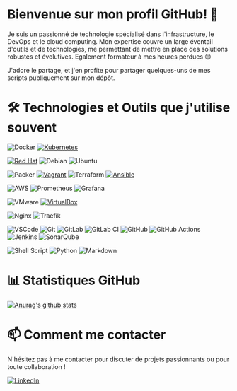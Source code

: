 # Bienvenue sur mon profil GitHub! 👋

Je suis un passionné de technologie spécialisé dans l'infrastructure, le DevOps et le cloud computing. Mon expertise couvre un large éventail d'outils et de technologies, me permettant de mettre en place des solutions robustes et évolutives. Egalement formateur à mes heures perdues :blush:


J'adore le partage, et j'en profite pour partager quelques-uns de mes scripts publiquement sur mon dépôt.

# 🛠 Technologies et Outils que j'utilise souvent
![Docker](https://img.shields.io/badge/Docker-2CA5E0?style=for-the-badge&logo=docker&logoColor=white)
[![Kubernetes](https://img.shields.io/badge/kubernetes-326ce5.svg?&style=for-the-badge&logo=kubernetes&logoColor=white)](none)

[![Red Hat](https://img.shields.io/badge/Red%20Hat-EE0000?style=for-the-badge&logo=redhat&logoColor=white)](none)
![Debian](https://img.shields.io/badge/Debian-D70A53?style=for-the-badge&logo=debian&logoColor=white)
![Ubuntu](https://img.shields.io/badge/Ubuntu-E95420?style=for-the-badge&logo=ubuntu&logoColor=white)


![Packer](https://img.shields.io/badge/packer-%23E7EEF0.svg?style=for-the-badge&logo=packer&logoColor=%2302A8EF)
[![Vagrant](https://img.shields.io/badge/Vagrant-1868F2?style=for-the-badge&logo=Vagrant&logoColor=white)](none)
![Terraform](https://img.shields.io/badge/terraform-%235835CC.svg?style=for-the-badge&logo=terraform&logoColor=white)
[![Ansible](https://img.shields.io/badge/Ansible-000000?style=for-the-badge&logo=ansible&logoColor=white)](none)


![AWS](https://img.shields.io/badge/AWS-%23FF9900.svg?style=for-the-badge&logo=amazon-aws&logoColor=white)
![Prometheus](https://img.shields.io/badge/Prometheus-E6522C?style=for-the-badge&logo=Prometheus&logoColor=white)
![Grafana](https://img.shields.io/badge/grafana-%23F46800.svg?style=for-the-badge&logo=grafana&logoColor=white)

![VMware](https://img.shields.io/badge/VMware-231f20?style=for-the-badge&logo=VMware&logoColor=white)
[![VirtualBox](https://img.shields.io/badge/VirtualBox-21416b?style=for-the-badge&logo=VirtualBox&logoColor=white)](https://www.google.fr)


![Nginx](https://img.shields.io/badge/nginx-%23009639.svg?style=for-the-badge&logo=nginx&logoColor=white)
![Traefik](https://img.shields.io/badge/Traefik-24A1C1?style=for-the-badge&logo=traefikproxy&logoColor=black)


![VSCode](https://img.shields.io/badge/VSCode-0078D4?style=for-the-badge&logo=visual%20studio%20code&logoColor=white)
![Git](https://img.shields.io/badge/GIT-E44C30?style=for-the-badge&logo=git&logoColor=white)
![GitLab](https://img.shields.io/badge/GitLab-330F63?style=for-the-badge&logo=gitlab&logoColor=white)
![GitLab CI](https://camo.githubusercontent.com/caf02f914c6a2a7fe431841aa629d545637ae65e289ee57cba6d7a51e6fb509e/68747470733a2f2f696d672e736869656c64732e696f2f62616467652f6769746c616225323063692d2532333138313731372e7376673f7374796c653d666f722d7468652d6261646765266c6f676f3d6769746c6162266c6f676f436f6c6f723d7768697465)
![GitHub](https://img.shields.io/badge/GitHub-100000?style=for-the-badge&logo=github&logoColor=white)
![GitHub Actions](https://camo.githubusercontent.com/d39f98e5f22de18187cdd6600398884869c8beb344b8b78ab34a685721cf8b1a/68747470733a2f2f696d672e736869656c64732e696f2f62616467652f676974687562253230616374696f6e732d2532333236373145352e7376673f7374796c653d666f722d7468652d6261646765266c6f676f3d676974687562616374696f6e73266c6f676f436f6c6f723d7768697465)
![Jenkins](https://img.shields.io/badge/Jenkins-D24939?style=for-the-badge&logo=Jenkins&logoColor=white)
![SonarQube](https://img.shields.io/badge/SonarQube-black?style=for-the-badge&logo=sonarqube&logoColor=4E9BCD)


![Shell Script](https://img.shields.io/badge/Shell_Script-121011?style=for-the-badge&logo=gnu-bash&logoColor=white)
![Python](https://img.shields.io/badge/Python-FFD43B?style=for-the-badge&logo=python&logoColor=blue)
![Markdown](https://img.shields.io/badge/Markdown-000000?style=for-the-badge&logo=markdown&logoColor=white)

# 📊 Statistiques GitHub

[![Anurag's github stats](https://github-readme-stats.vercel.app/api?username=Kaiser016X&theme=blue-green)](https://github.com/anuraghazra/github-readme-stats)

# 📫 Comment me contacter

N'hésitez pas à me contacter pour discuter de projets passionnants ou pour toute collaboration !

[![LinkedIn](https://img.shields.io/badge/LinkedIn-0077B5?style=for-the-badge&logo=linkedin&logoColor=white)](https://www.linkedin.com/in/samir-derkaoui/)
